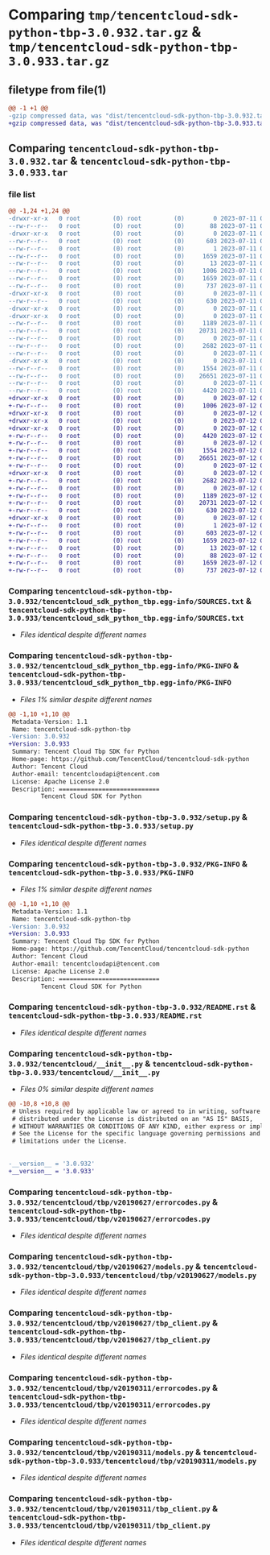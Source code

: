 # Comparing `tmp/tencentcloud-sdk-python-tbp-3.0.932.tar.gz` & `tmp/tencentcloud-sdk-python-tbp-3.0.933.tar.gz`

## filetype from file(1)

```diff
@@ -1 +1 @@
-gzip compressed data, was "dist/tencentcloud-sdk-python-tbp-3.0.932.tar", last modified: Tue Jul 11 00:59:59 2023, max compression
+gzip compressed data, was "dist/tencentcloud-sdk-python-tbp-3.0.933.tar", last modified: Wed Jul 12 00:37:44 2023, max compression
```

## Comparing `tencentcloud-sdk-python-tbp-3.0.932.tar` & `tencentcloud-sdk-python-tbp-3.0.933.tar`

### file list

```diff
@@ -1,24 +1,24 @@
-drwxr-xr-x   0 root         (0) root         (0)        0 2023-07-11 00:59:59.000000 tencentcloud-sdk-python-tbp-3.0.932/
--rw-r--r--   0 root         (0) root         (0)       88 2023-07-11 00:59:59.000000 tencentcloud-sdk-python-tbp-3.0.932/setup.cfg
-drwxr-xr-x   0 root         (0) root         (0)        0 2023-07-11 00:59:59.000000 tencentcloud-sdk-python-tbp-3.0.932/tencentcloud_sdk_python_tbp.egg-info/
--rw-r--r--   0 root         (0) root         (0)      603 2023-07-11 00:59:59.000000 tencentcloud-sdk-python-tbp-3.0.932/tencentcloud_sdk_python_tbp.egg-info/SOURCES.txt
--rw-r--r--   0 root         (0) root         (0)        1 2023-07-11 00:59:59.000000 tencentcloud-sdk-python-tbp-3.0.932/tencentcloud_sdk_python_tbp.egg-info/dependency_links.txt
--rw-r--r--   0 root         (0) root         (0)     1659 2023-07-11 00:59:59.000000 tencentcloud-sdk-python-tbp-3.0.932/tencentcloud_sdk_python_tbp.egg-info/PKG-INFO
--rw-r--r--   0 root         (0) root         (0)       13 2023-07-11 00:59:59.000000 tencentcloud-sdk-python-tbp-3.0.932/tencentcloud_sdk_python_tbp.egg-info/top_level.txt
--rw-r--r--   0 root         (0) root         (0)     1006 2023-07-11 00:59:59.000000 tencentcloud-sdk-python-tbp-3.0.932/setup.py
--rw-r--r--   0 root         (0) root         (0)     1659 2023-07-11 00:59:59.000000 tencentcloud-sdk-python-tbp-3.0.932/PKG-INFO
--rw-r--r--   0 root         (0) root         (0)      737 2023-07-11 00:59:59.000000 tencentcloud-sdk-python-tbp-3.0.932/README.rst
-drwxr-xr-x   0 root         (0) root         (0)        0 2023-07-11 00:59:59.000000 tencentcloud-sdk-python-tbp-3.0.932/tencentcloud/
--rw-r--r--   0 root         (0) root         (0)      630 2023-07-11 00:59:59.000000 tencentcloud-sdk-python-tbp-3.0.932/tencentcloud/__init__.py
-drwxr-xr-x   0 root         (0) root         (0)        0 2023-07-11 00:59:59.000000 tencentcloud-sdk-python-tbp-3.0.932/tencentcloud/tbp/
-drwxr-xr-x   0 root         (0) root         (0)        0 2023-07-11 00:59:59.000000 tencentcloud-sdk-python-tbp-3.0.932/tencentcloud/tbp/v20190627/
--rw-r--r--   0 root         (0) root         (0)     1189 2023-07-11 00:59:59.000000 tencentcloud-sdk-python-tbp-3.0.932/tencentcloud/tbp/v20190627/errorcodes.py
--rw-r--r--   0 root         (0) root         (0)    20731 2023-07-11 00:59:59.000000 tencentcloud-sdk-python-tbp-3.0.932/tencentcloud/tbp/v20190627/models.py
--rw-r--r--   0 root         (0) root         (0)        0 2023-07-11 00:59:59.000000 tencentcloud-sdk-python-tbp-3.0.932/tencentcloud/tbp/v20190627/__init__.py
--rw-r--r--   0 root         (0) root         (0)     2682 2023-07-11 00:59:59.000000 tencentcloud-sdk-python-tbp-3.0.932/tencentcloud/tbp/v20190627/tbp_client.py
--rw-r--r--   0 root         (0) root         (0)        0 2023-07-11 00:59:59.000000 tencentcloud-sdk-python-tbp-3.0.932/tencentcloud/tbp/__init__.py
-drwxr-xr-x   0 root         (0) root         (0)        0 2023-07-11 00:59:59.000000 tencentcloud-sdk-python-tbp-3.0.932/tencentcloud/tbp/v20190311/
--rw-r--r--   0 root         (0) root         (0)     1554 2023-07-11 00:59:59.000000 tencentcloud-sdk-python-tbp-3.0.932/tencentcloud/tbp/v20190311/errorcodes.py
--rw-r--r--   0 root         (0) root         (0)    26651 2023-07-11 00:59:59.000000 tencentcloud-sdk-python-tbp-3.0.932/tencentcloud/tbp/v20190311/models.py
--rw-r--r--   0 root         (0) root         (0)        0 2023-07-11 00:59:59.000000 tencentcloud-sdk-python-tbp-3.0.932/tencentcloud/tbp/v20190311/__init__.py
--rw-r--r--   0 root         (0) root         (0)     4420 2023-07-11 00:59:59.000000 tencentcloud-sdk-python-tbp-3.0.932/tencentcloud/tbp/v20190311/tbp_client.py
+drwxr-xr-x   0 root         (0) root         (0)        0 2023-07-12 00:37:44.000000 tencentcloud-sdk-python-tbp-3.0.933/
+-rw-r--r--   0 root         (0) root         (0)     1006 2023-07-12 00:37:43.000000 tencentcloud-sdk-python-tbp-3.0.933/setup.py
+drwxr-xr-x   0 root         (0) root         (0)        0 2023-07-12 00:37:44.000000 tencentcloud-sdk-python-tbp-3.0.933/tencentcloud/
+drwxr-xr-x   0 root         (0) root         (0)        0 2023-07-12 00:37:44.000000 tencentcloud-sdk-python-tbp-3.0.933/tencentcloud/tbp/
+drwxr-xr-x   0 root         (0) root         (0)        0 2023-07-12 00:37:44.000000 tencentcloud-sdk-python-tbp-3.0.933/tencentcloud/tbp/v20190311/
+-rw-r--r--   0 root         (0) root         (0)     4420 2023-07-12 00:37:43.000000 tencentcloud-sdk-python-tbp-3.0.933/tencentcloud/tbp/v20190311/tbp_client.py
+-rw-r--r--   0 root         (0) root         (0)        0 2023-07-12 00:37:43.000000 tencentcloud-sdk-python-tbp-3.0.933/tencentcloud/tbp/v20190311/__init__.py
+-rw-r--r--   0 root         (0) root         (0)     1554 2023-07-12 00:37:43.000000 tencentcloud-sdk-python-tbp-3.0.933/tencentcloud/tbp/v20190311/errorcodes.py
+-rw-r--r--   0 root         (0) root         (0)    26651 2023-07-12 00:37:43.000000 tencentcloud-sdk-python-tbp-3.0.933/tencentcloud/tbp/v20190311/models.py
+-rw-r--r--   0 root         (0) root         (0)        0 2023-07-12 00:37:43.000000 tencentcloud-sdk-python-tbp-3.0.933/tencentcloud/tbp/__init__.py
+drwxr-xr-x   0 root         (0) root         (0)        0 2023-07-12 00:37:44.000000 tencentcloud-sdk-python-tbp-3.0.933/tencentcloud/tbp/v20190627/
+-rw-r--r--   0 root         (0) root         (0)     2682 2023-07-12 00:37:43.000000 tencentcloud-sdk-python-tbp-3.0.933/tencentcloud/tbp/v20190627/tbp_client.py
+-rw-r--r--   0 root         (0) root         (0)        0 2023-07-12 00:37:43.000000 tencentcloud-sdk-python-tbp-3.0.933/tencentcloud/tbp/v20190627/__init__.py
+-rw-r--r--   0 root         (0) root         (0)     1189 2023-07-12 00:37:43.000000 tencentcloud-sdk-python-tbp-3.0.933/tencentcloud/tbp/v20190627/errorcodes.py
+-rw-r--r--   0 root         (0) root         (0)    20731 2023-07-12 00:37:43.000000 tencentcloud-sdk-python-tbp-3.0.933/tencentcloud/tbp/v20190627/models.py
+-rw-r--r--   0 root         (0) root         (0)      630 2023-07-12 00:37:43.000000 tencentcloud-sdk-python-tbp-3.0.933/tencentcloud/__init__.py
+drwxr-xr-x   0 root         (0) root         (0)        0 2023-07-12 00:37:44.000000 tencentcloud-sdk-python-tbp-3.0.933/tencentcloud_sdk_python_tbp.egg-info/
+-rw-r--r--   0 root         (0) root         (0)        1 2023-07-12 00:37:44.000000 tencentcloud-sdk-python-tbp-3.0.933/tencentcloud_sdk_python_tbp.egg-info/dependency_links.txt
+-rw-r--r--   0 root         (0) root         (0)      603 2023-07-12 00:37:44.000000 tencentcloud-sdk-python-tbp-3.0.933/tencentcloud_sdk_python_tbp.egg-info/SOURCES.txt
+-rw-r--r--   0 root         (0) root         (0)     1659 2023-07-12 00:37:44.000000 tencentcloud-sdk-python-tbp-3.0.933/tencentcloud_sdk_python_tbp.egg-info/PKG-INFO
+-rw-r--r--   0 root         (0) root         (0)       13 2023-07-12 00:37:44.000000 tencentcloud-sdk-python-tbp-3.0.933/tencentcloud_sdk_python_tbp.egg-info/top_level.txt
+-rw-r--r--   0 root         (0) root         (0)       88 2023-07-12 00:37:44.000000 tencentcloud-sdk-python-tbp-3.0.933/setup.cfg
+-rw-r--r--   0 root         (0) root         (0)     1659 2023-07-12 00:37:44.000000 tencentcloud-sdk-python-tbp-3.0.933/PKG-INFO
+-rw-r--r--   0 root         (0) root         (0)      737 2023-07-12 00:37:43.000000 tencentcloud-sdk-python-tbp-3.0.933/README.rst
```

### Comparing `tencentcloud-sdk-python-tbp-3.0.932/tencentcloud_sdk_python_tbp.egg-info/SOURCES.txt` & `tencentcloud-sdk-python-tbp-3.0.933/tencentcloud_sdk_python_tbp.egg-info/SOURCES.txt`

 * *Files identical despite different names*

### Comparing `tencentcloud-sdk-python-tbp-3.0.932/tencentcloud_sdk_python_tbp.egg-info/PKG-INFO` & `tencentcloud-sdk-python-tbp-3.0.933/tencentcloud_sdk_python_tbp.egg-info/PKG-INFO`

 * *Files 1% similar despite different names*

```diff
@@ -1,10 +1,10 @@
 Metadata-Version: 1.1
 Name: tencentcloud-sdk-python-tbp
-Version: 3.0.932
+Version: 3.0.933
 Summary: Tencent Cloud Tbp SDK for Python
 Home-page: https://github.com/TencentCloud/tencentcloud-sdk-python
 Author: Tencent Cloud
 Author-email: tencentcloudapi@tencent.com
 License: Apache License 2.0
 Description: ============================
         Tencent Cloud SDK for Python
```

### Comparing `tencentcloud-sdk-python-tbp-3.0.932/setup.py` & `tencentcloud-sdk-python-tbp-3.0.933/setup.py`

 * *Files identical despite different names*

### Comparing `tencentcloud-sdk-python-tbp-3.0.932/PKG-INFO` & `tencentcloud-sdk-python-tbp-3.0.933/PKG-INFO`

 * *Files 1% similar despite different names*

```diff
@@ -1,10 +1,10 @@
 Metadata-Version: 1.1
 Name: tencentcloud-sdk-python-tbp
-Version: 3.0.932
+Version: 3.0.933
 Summary: Tencent Cloud Tbp SDK for Python
 Home-page: https://github.com/TencentCloud/tencentcloud-sdk-python
 Author: Tencent Cloud
 Author-email: tencentcloudapi@tencent.com
 License: Apache License 2.0
 Description: ============================
         Tencent Cloud SDK for Python
```

### Comparing `tencentcloud-sdk-python-tbp-3.0.932/README.rst` & `tencentcloud-sdk-python-tbp-3.0.933/README.rst`

 * *Files identical despite different names*

### Comparing `tencentcloud-sdk-python-tbp-3.0.932/tencentcloud/__init__.py` & `tencentcloud-sdk-python-tbp-3.0.933/tencentcloud/__init__.py`

 * *Files 0% similar despite different names*

```diff
@@ -10,8 +10,8 @@
 # Unless required by applicable law or agreed to in writing, software
 # distributed under the License is distributed on an "AS IS" BASIS,
 # WITHOUT WARRANTIES OR CONDITIONS OF ANY KIND, either express or implied.
 # See the License for the specific language governing permissions and
 # limitations under the License.
 
 
-__version__ = '3.0.932'
+__version__ = '3.0.933'
```

### Comparing `tencentcloud-sdk-python-tbp-3.0.932/tencentcloud/tbp/v20190627/errorcodes.py` & `tencentcloud-sdk-python-tbp-3.0.933/tencentcloud/tbp/v20190627/errorcodes.py`

 * *Files identical despite different names*

### Comparing `tencentcloud-sdk-python-tbp-3.0.932/tencentcloud/tbp/v20190627/models.py` & `tencentcloud-sdk-python-tbp-3.0.933/tencentcloud/tbp/v20190627/models.py`

 * *Files identical despite different names*

### Comparing `tencentcloud-sdk-python-tbp-3.0.932/tencentcloud/tbp/v20190627/tbp_client.py` & `tencentcloud-sdk-python-tbp-3.0.933/tencentcloud/tbp/v20190627/tbp_client.py`

 * *Files identical despite different names*

### Comparing `tencentcloud-sdk-python-tbp-3.0.932/tencentcloud/tbp/v20190311/errorcodes.py` & `tencentcloud-sdk-python-tbp-3.0.933/tencentcloud/tbp/v20190311/errorcodes.py`

 * *Files identical despite different names*

### Comparing `tencentcloud-sdk-python-tbp-3.0.932/tencentcloud/tbp/v20190311/models.py` & `tencentcloud-sdk-python-tbp-3.0.933/tencentcloud/tbp/v20190311/models.py`

 * *Files identical despite different names*

### Comparing `tencentcloud-sdk-python-tbp-3.0.932/tencentcloud/tbp/v20190311/tbp_client.py` & `tencentcloud-sdk-python-tbp-3.0.933/tencentcloud/tbp/v20190311/tbp_client.py`

 * *Files identical despite different names*

